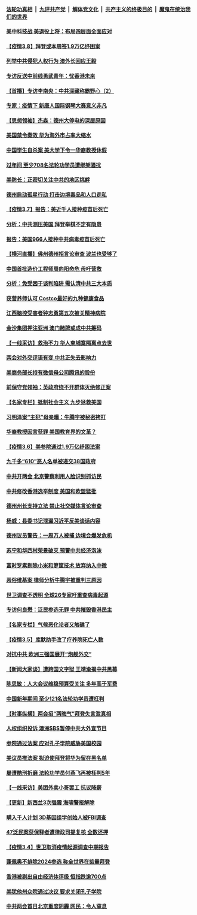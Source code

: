####  [法轮功真相](../../../../basic/blob/master/README.md?t=03090131) &nbsp;|&nbsp; [九评共产党](../../../../9ping.md/blob/master/README.md?t=03090131) &nbsp;|&nbsp; [解体党文化](../../../../jtdwh.md/blob/master/README.md?t=03090131)  &nbsp;|&nbsp; [共产主义的终极目的](../../../../gczydzjmd.md/blob/master/README.md?t=03090131) &nbsp;|&nbsp; [魔鬼在统治我们的世界](../../../../mgztzwmdsj.md/blob/master/README.md?t=03090131) 

#### [美中科技战 美退役上将：布局四层面全面应对](../pages/nf4514/n12788229.md?t=03090131) 

#### [【疫情3.8】拜登或本周签1.9万亿纾困案](../pages/nf4514/n12796784.md?t=03090131) 

#### [列举中共侵犯人权行为 澳外长回应王毅](../pages/nf4514/n12796778.md?t=03090131) 

#### [专访反送中前线勇武青年：忧香港未来](../pages/nf4514/n12795636.md?t=03090131) 

#### [【首播】专访李南央：中共深藏称霸野心（2）](../pages/nf4514/n12794658.md?t=03090131) 

#### [专家：疫情下 新唐人国际钢琴大赛意义非凡](../pages/nf4514/n12796200.md?t=03090131) 

#### [【思想领袖】杰森：德州大停电的深层原因](../pages/nf4514/n12792404.md?t=03090131) 

#### [美国禁令奏效 华为海外市占率大缩水](../pages/nf4514/n12795826.md?t=03090131) 

#### [中国学生自杀案 美大学下令一华裔教授休假](../pages/nf4514/n12795597.md?t=03090131) 

#### [过年间 至少708名法轮功学员遭绑架骚扰](../pages/nf4514/n12794976.md?t=03090131) 

#### [美防长：正密切关注中共的地区挑衅](../pages/nf4514/n12795360.md?t=03090131) 

#### [德州启动孤星行动 打击边境毒品和人口走私](../pages/nf4514/n12795227.md?t=03090131) 

#### [【疫情3.7】报告：美近千人接种疫苗后死亡](../pages/nf4514/n12794897.md?t=03090131) 

#### [分析：中共测压美国 拜登举棋不定有隐患](../pages/nf4514/n12793154.md?t=03090131) 

#### [报告：美国966人接种中共病毒疫苗后死亡](../pages/nf4514/n12794335.md?t=03090131) 

#### [【横河直播】佛州德州拒言论审查 波兰也受够了](../pages/nf4514/n12794357.md?t=03090131) 

#### [中国首批造价工程师周向阳命危 母吁营救](../pages/nf4514/n12794588.md?t=03090131) 

#### [分析：免受困于谈判陷阱 需认清中共三大本质](../pages/nf4514/n12785793.md?t=03090131) 

#### [获营养师认可 Costco最好的九种健康食品](../pages/nf4514/n12792429.md?t=03090131) 

#### [江西脑控受害者钟志勇第五次被关精神病院](../pages/nf4514/n12794364.md?t=03090131) 

#### [金沙集团押注亚洲 澳门赌牌或成中共筹码](../pages/nf4514/n12794371.md?t=03090131) 

#### [【一线采访】救治不力 华人柬埔寨隔离点去世](../pages/nf4514/n12794266.md?t=03090131) 

#### [两会对外交评语有变 中共正失去影响力](../pages/nf4514/n12793629.md?t=03090131) 

#### [美商务部长持有微信母公司腾讯的股份](../pages/nf4514/n12794197.md?t=03090131) 

#### [前保守党领袖：英政府绕不开群体灭绝修正案](../pages/nf4514/n12794077.md?t=03090131) 

#### [【名家专栏】抵制社会主义 九步拯救美国](../pages/nf4514/n12793887.md?t=03090131) 

#### [习明泽案“主犯”母亲曝：牛腾宇被秘密拷打](../pages/nf4514/n12792688.md?t=03090131) 

#### [华裔教授因言获罪 美国教育界的文革？](../pages/nf4514/n12793240.md?t=03090131) 

#### [【疫情3.6】美参院通过1.9万亿纾困法案](../pages/nf4514/n12793634.md?t=03090131) 

#### [九千多“610”恶人名单被递交38国政府](../pages/nf4514/n12793222.md?t=03090131) 

#### [中共开两会 北京警察利用人脸识别抓访民](../pages/nf4514/n12793531.md?t=03090131) 

#### [中共修改香港选举制度 美国和欧盟猛批](../pages/nf4514/n12793091.md?t=03090131) 

#### [德州州长支持立法 禁止社交媒体言论审查](../pages/nf4514/n12793185.md?t=03090131) 

#### [杨威：县委书记泄漏习近平反美谈话内容](../pages/nf4514/n12792892.md?t=03090131) 

#### [德州议员警告：一周万人被捕 边境会爆发危机](../pages/nf4514/n12793097.md?t=03090131) 

#### [苏宁和华西村荣景破灭 预警中共经济泡沫](../pages/nf4514/n12790545.md?t=03090131) 

#### [富时罗素剔除小米和箩筐技术 放弃纳入中微](../pages/nf4514/n12792755.md?t=03090131) 

#### [恶俗维基案 律师分析牛腾宇被重判三原因](../pages/nf4514/n12792348.md?t=03090131) 

#### [世卫调查不透明 全球26专家吁重查病毒起源](../pages/nf4514/n12792057.md?t=03090131) 

#### [专访何良懋：泛民参选无罪 中共摧毁香港民主](../pages/nf4514/n12792437.md?t=03090131) 

#### [【名家专栏】气候恶化论者又触礁了](../pages/nf4514/n12792035.md?t=03090131) 

#### [【疫情3.5】库默助手改了疗养院死亡人数](../pages/nf4514/n12791419.md?t=03090131) 

#### [对抗中共 欧洲三强国展开“炮舰外交”](../pages/nf4514/n12792046.md?t=03090131) 

#### [【新闻大家谈】遭跨国文字狱 王靖渝揭中共黑幕](../pages/nf4514/n12791978.md?t=03090131) 

#### [陈思敏：人大会议维稳预算受关注 多年高于军费](../pages/nf4514/n12791448.md?t=03090131) 

#### [中国新年期间 至少121名法轮功学员遭枉判](../pages/nf4514/n12789102.md?t=03090131) 

#### [【时事纵横】两会招“两晦气”拜登失言泄真相](../pages/nf4514/n12790379.md?t=03090131) 

#### [人权组织投诉 澳洲SBS暂停中共大外宣节目](../pages/nf4514/n12791182.md?t=03090131) 

#### [参院通过法案 应对孔子学院威胁美国校园](../pages/nf4514/n12790762.md?t=03090131) 

#### [美议员推法案 拟迫使拜登将华为留在黑名单](../pages/nf4514/n12789846.md?t=03090131) 

#### [屡遭酷刑折磨 法轮功学员付燕飞再被枉判5年](../pages/nf4514/n12765621.md?t=03090131) 

#### [【一线采访】美团外卖小哥罢工 抗议降薪](../pages/nf4514/n12790038.md?t=03090131) 

#### [【更新】新西兰3次强震 海啸警报解除](../pages/nf4514/n12790255.md?t=03090131) 

#### [瞒入千人计划 3D基因组学创始人被FBI调查](../pages/nf4514/n12790031.md?t=03090131) 

#### [47泛民案获保释者遭律政司提复核 全数还押](../pages/nf4514/n12790021.md?t=03090131) 

#### [【疫情3.4】世卫取消疫情起源调查中期报告](../pages/nf4514/n12788851.md?t=03090131) 

#### [蓬佩奥不排除2024参选 称全世界在掂量拜登](../pages/nf4514/n12789969.md?t=03090131) 

#### [香港被剔出自由经济体评级 恒指跌逾700点](../pages/nf4514/n12789949.md?t=03090131) 

#### [美犹他州众院通过决议 要求关闭孔子学院](../pages/nf4514/n12789665.md?t=03090131) 

#### [中共两会首日北京重度阴霾 网民：令人窒息](../pages/nf4514/n12788722.md?t=03090131) 

